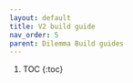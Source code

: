 ```yaml
---
layout: default
title: V2 build guide
nav_order: 5
parent: Dilemma Build guides
---
```


1. TOC
{:toc}

